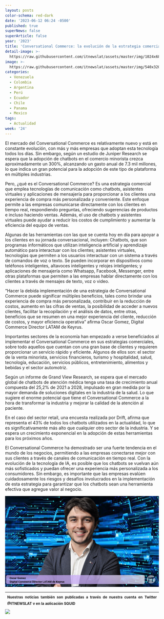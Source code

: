 ```yaml
---
layout: posts
color-schema: red-dark
date: '2023-06-12 06:24 -0500'
published: true
superNews: false
superArticle: false
year: '2023'
title: 'Conversational Commerce: la evolución de la estrategia comercial '
detail-image: >-
  https://raw.githubusercontent.com/itnewslat/assets/master/img/1024x680/Oscar-Gomez-g.jpg
image: >-
  https://raw.githubusercontent.com/itnewslat/assets/master/img/540x320/Oscar-Gomez-p.jpg
categories:
  - Venezuela
  - Colombia
  - Argentina
  - Perú
  - Ecuador
  - Chile
  - Panama
  - Mexico
tags:
  - Actualidad
week: '24'
---
```

El mercado del Conversational Commerce es relativamente nuevo y está en constante evolución, con más y más empresas que adoptan esta tecnología todos los días. Sin embargo, según un estudio de Juniper Research se espera que la adopción de chatbots en el comercio minorista crezca aproximadamente un 300%, alcanzando un gasto anual de 7.3 mil millones, lo que indica un gran potencial para la adopción de este tipo de plataforma en múltiples industrias.

Pero, ¿qué es el Conversational Commerce? Es una estrategia comercial que emplea tecnologías de comunicación como chatbots, asistentes virtuales y aplicaciones de mensajería para proporcionar a los clientes una experiencia de compra más personalizada y conveniente. Este enfoque permite a las empresas comunicarse directamente con los clientes en tiempo real, respondiendo preguntas, ofreciendo sugerencias de productos e incluso haciendo ventas. Además, el uso de chatbots y asistentes virtuales puede ayudar a reducir los costos de cumplimiento y aumentar la eficiencia del equipo de ventas. 

Algunas de las herramientas con las que se cuenta hoy en día para apoyar a los clientes en su jornada conversacional, incluyen: Chatbots, que son programas informáticos que utilizan inteligencia artificial y aprendizaje automático para interactuar con los clientes; asistentes virtuales, tecnologías que permiten a los usuarios interactuar con un sistema a través de comandos de voz o texto. Se pueden incorporar en dispositivos como teléfonos inteligentes, altavoces inteligentes y relojes inteligentes; y aplicaciones de mensajería como Whatsapp, Facebook, Messenger, entre otras plataformas que permiten a las empresas hablar directamente con los clientes a través de mensajes de texto, voz o video.

“Hacer la debida implementación de una estrategia de Conversational Commerce puede significar múltiples beneficios, tales como brindar una experiencia de compra más personalizada, contribuir en la reducción de costos, aumento en las cifras de ventas, la posibilidad de acceder a nuevos clientes, facilitar la recopilación y el análisis de datos, entre otras, beneficios que se resumen en una mejor experiencia del cliente, reducción de costos, y mayor eficiencia operativa” afirma Oscar Gomez, Digital Commerce Director LATAM de Keyrus. 

Importantes sectores de la economía han empezado a verse beneficiados al implementar el Conversational Commerce en sus estrategias comerciales, sobre todo aquellos que cuentan con una gran base de clientes y requieren proporcionar un servicio rápido y eficiente. Algunos de ellos son: el sector de la venta minorista, servicios financieros, turismo y hospitalidad, salud, tecnología, educación, servicios públicos, entretenimiento, alimentos y bebidas y el sector automotriz.

Según un informe de Grand View Research, se espera que el mercado global de chatbots de atención médica tenga una tasa de crecimiento anual compuesta del 25,2% de 2021 a 2028, impulsado en gran medida por la mayor demanda de soluciones digitales en la industria de la salud. Lo que sugiere el enorme potencial que tiene el Conversational Commerce a la hora de transformar la industria y mejorar la calidad de la atención al paciente.

En el caso del sector retail, una encuesta realizada por Drift, afirma que representa el 43% de todos los chatbots utilizados en la actualidad, lo que es significativamente más alto que cualquier otro sector de la industria. Y se espera un crecimiento exponencial en la adopción de estas herramientas para los próximos años. 

El Conversational Commerce ha demostrado ser una fuerte tendencia en el mundo de los negocios, permitiendo a las empresas conectarse mejor con sus clientes a través de canales de comunicación en tiempo real. Con la evolución de la tecnología de IA, es posible que los chatbots se vuelvan aún más sofisticados y puedan ofrecer una experiencia más personalizada a los consumidores. Sin embargo, es importante que las empresas evalúen cuidadosamente los riesgos y desafíos involucrados en la implementación de esta estrategia para garantizar que los chatbots sean una herramienta efectiva que agregue valor al negocio.

![](https://raw.githubusercontent.com/itnewslat/assets/master/img/540x320/Oscar-Gomez-p.jpg)

<table style="height: 42px;" width="569">
<tbody>
<tr>
<td style="text-align: justify;"><sub><strong>Nuestras noticias también son publicadas a través de nuestra cuenta en Twitter <a href="https://twitter.com/itnewslat?lang=es">@ITNEWSLAT</a> y en la aplicación <a href="https://squidapp.co/en/">SQUID</a></strong></sub></td>
</tr>
</tbody>
</table>
<img src="https://tracker.metricool.com/c3po.jpg?hash=56f88a41e39ab42c063cc51676587a04"/>

